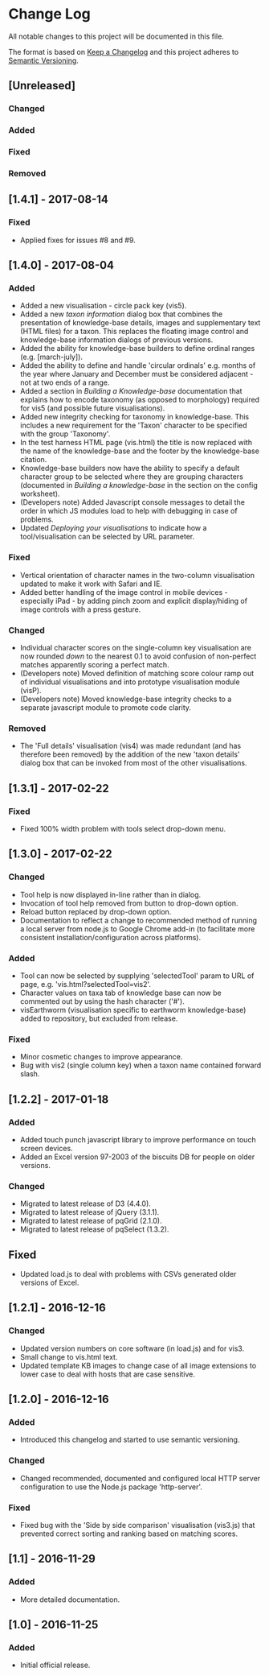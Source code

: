 ﻿# Change Log
All notable changes to this project will be documented in this file.

The format is based on [Keep a Changelog](http://keepachangelog.com/) 
and this project adheres to [Semantic Versioning](http://semver.org/).

## [Unreleased]
### Changed
### Added
### Fixed
### Removed

## [1.4.1] - 2017-08-14
### Fixed
 - Applied fixes for issues #8 and #9.

## [1.4.0] - 2017-08-04
### Added
 - Added a new visualisation - circle pack key (vis5).
 - Added a new *taxon information* dialog box that combines the presentation of knowledge-base details, images and supplementary text (HTML files) for a taxon. This replaces the floating image control and knowledge-base information dialogs of previous versions.
 - Added the ability for knowledge-base builders to define ordinal ranges (e.g. [march-july]).
 - Added the ability to define and handle 'circular ordinals' e.g. months of the year where January and December must be considered adjacent - not at two ends of a range.
 - Added a section in *Building a Knowledge-base* documentation that explains how to encode taxonomy (as opposed to morphology) required for vis5 (and possible future visualisations).
 - Added new integrity checking for taxonomy in knowledge-base. This includes a new requirement for the 'Taxon' character to be specified with the group 'Taxonomy'.
 - In the test harness HTML page (vis.html) the title is now replaced with the name of the knowledge-base and the footer by the knowledge-base citation.
 - Knowledge-base builders now have the ability to specify a default character group to be selected where they are grouping characters (documented in *Building a knowledge-base* in the section on the config worksheet).
 - (Developers note) Added Javascript console messages to detail the order in which JS modules load to help with debugging in case of problems.
 - Updated *Deploying your visualisations* to indicate how a tool/visualisation can be selected by URL parameter.
### Fixed
 - Vertical orientation of character names in the two-column visualisation updated to make it work with Safari and IE.
 - Added better handling of the image control in mobile devices - especially iPad - by adding pinch zoom and explicit display/hiding of image controls with a press gesture.
 ### Changed
 - Individual character scores on the single-column key visualisation are now rounded *down* to the nearest 0.1 to avoid confusion of non-perfect matches apparently scoring a perfect match.
 - (Developers note) Moved definition of matching score colour ramp out of individual visualisations and into prototype visualisation module (visP). 
 - (Developers note) Moved knowledge-base integrity checks to a separate javascript module to promote code clarity.
### Removed
 - The 'Full details' visualisation (vis4) was made redundant (and has therefore been removed) by the addition of the new 'taxon details' dialog box that can be invoked from most of the other visualisations.

## [1.3.1] - 2017-02-22

### Fixed
 - Fixed 100% width problem with tools select drop-down menu.
 
## [1.3.0] - 2017-02-22

### Changed
 - Tool help is now displayed in-line rather than in dialog.
 - Invocation of tool help removed from button to drop-down option.
 - Reload button replaced by drop-down option.
 - Documentation to reflect a change to recommended method of running a local server from node.js to Google Chrome add-in (to facilitate more consistent installation/configuration across platforms).

### Added
 - Tool can now be selected by supplying 'selectedTool' param to URL of page, e.g. 'vis.html?selectedTool=vis2'.
 - Character values on taxa tab of knowledge base can now be commented out by using the hash character ('#').
 - visEarthworm (visualisation specific to earthworm knowledge-base) added to repository, but excluded from release.

### Fixed
 - Minor cosmetic changes to improve appearance.
 - Bug with vis2 (single column key) when a taxon name contained forward slash.

## [1.2.2] - 2017-01-18

### Added

- Added touch punch javascript library to improve performance on touch screen devices.
- Added an Excel version 97-2003 of the biscuits DB for people on older versions.

### Changed

- Migrated to latest release of D3 (4.4.0).
- Migrated to latest release of jQuery (3.1.1).
- Migrated to latest release of pqGrid (2.1.0).
- Migrated to latest release of pqSelect (1.3.2).

## Fixed

- Updated load.js to deal with problems with CSVs generated older versions of Excel.

## [1.2.1] - 2016-12-16

### Changed
- Updated version numbers on core software (in load.js) and 
for vis3.
- Small change to vis.html text.
- Updated template KB images to change case of all image extensions to
lower case to deal with hosts that are case sensitive.

## [1.2.0] - 2016-12-16

### Added
- Introduced this changelog and started to use semantic versioning.

### Changed
- Changed recommended, documented and configured local HTTP server 
configuration to use the Node.js package 'http-server'.

### Fixed
- Fixed bug with the 'Side by side comparison' visualisation (vis3.js)
that prevented correct sorting and ranking based on matching scores.

## [1.1] - 2016-11-29

### Added
- More detailed documentation.

## [1.0] - 2016-11-25

### Added
- Initial official release.